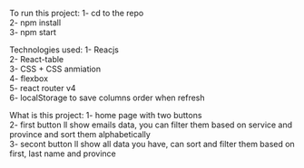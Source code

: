 To run this project:
1- cd to the repo<br/>
2- npm install<br/>
3- npm start<br/>

Technologies used:
1- Reacjs<br/>
2- React-table<br/>
3- CSS + CSS anmiation<br/>
4- flexbox <br/>
5- react router v4<br/>
6- localStorage to save columns order when refresh<br/>

What is this project:
1- home page with two buttons <br/>
2- first button ll show emails data, you can filter them based on service and province and sort them alphabetically<br/>
3- secont button ll show all data you have, can sort and filter them based on first, last name and province<br/> 
